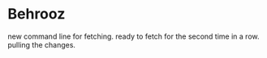 # Behrooz
new command line for fetching.
ready to fetch for the second time in a row.
pulling the changes.
